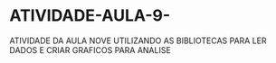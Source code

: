 # ATIVIDADE-AULA-9-
ATIVIDADE DA AULA NOVE UTILIZANDO AS BIBLIOTECAS PARA LER DADOS E CRIAR GRAFICOS PARA ANALISE

